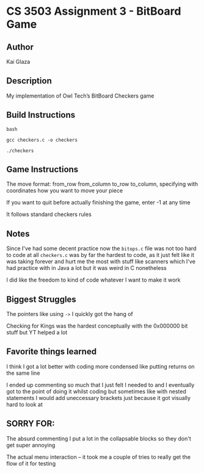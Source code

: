 # CS 3503 Assignment 3 - BitBoard Game
## Author
Kai Glaza
## Description
My implementation of Owl Tech’s BitBoard Checkers game
## Build Instructions
```
bash

gcc checkers.c -o checkers

./checkers

```
## Game Instructions
The move format: from_row from_column to_row to_column, specifying with coordinates how you want to move your piece

If you want to quit before actually finishing the game, enter -1 at any time

It follows standard checkers rules

## Notes
Since I've had some decent practice now the `bitops.c` file was not too hard to code at all
`checkers.c` was by far the hardest to code, as it just felt like it was taking forever and hurt me the most
with stuff like scanners which I've had practice with in Java a lot but it was weird in C nonetheless

I did like the freedom to kind of code whatever I want to make it work

## Biggest Struggles
The pointers like using `->` I quickly got the hang of

Checking for Kings was the hardest conceptually with the 0x000000 bit stuff but YT helped a lot

## Favorite things learned
I think I got a lot better with coding more condensed like putting returns on the same line

I ended up commenting so much that I just felt I needed to and I eventually got to the point of doing it
whilst coding but sometimes like with nested statements I would add uneccessary brackets just because it got
visually hard to look at

## SORRY FOR:
The absurd commenting I put a lot in the collapsable blocks so they don't get super annoying

The actual menu interaction – it took me a couple of tries to really get the flow of it for testing

